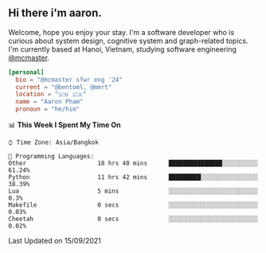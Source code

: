 <h2><b>Hi there i'm aaron. </b></h2>

Welcome, hope you enjoy your stay. I'm a software developer who is curious about system design, cognitive system and graph-related topics. I'm currently based at Hanoi, Vietnam, studying software engineering [@mcmaster](https://www.mcmaster.ca/).

```toml
[personal]
  bio = "@mcmaster sfwr eng '24"
  current = "@bentoml, @mmrt"
  location = "🇻🇳 🇨🇦"
  name = "Aaron Pham"
  pronoun = "he/him"
```
<!--<img src="https://github-readme-stats.vercel.app/api?username=aarnphm&show_icons=true&count_private=true&theme=dark" height="170"/>-->
<!--<img src="https://github-readme-stats.vercel.app/api/top-langs/?username=aarnphm&layout=compact&hide=css&theme=dark" height="170" />-->

<!--START_SECTION:waka-->
📊 **This Week I Spent My Time On** 

```text
⌚︎ Time Zone: Asia/Bangkok

💬 Programming Languages: 
Other                    18 hrs 40 mins      ███████████████░░░░░░░░░░   61.24% 
Python                   11 hrs 42 mins      █████████░░░░░░░░░░░░░░░░   38.39% 
Lua                      5 mins              ░░░░░░░░░░░░░░░░░░░░░░░░░   0.3% 
Makefile                 0 secs              ░░░░░░░░░░░░░░░░░░░░░░░░░   0.03% 
Cheetah                  0 secs              ░░░░░░░░░░░░░░░░░░░░░░░░░   0.02%

```


 Last Updated on 15/09/2021
<!--END_SECTION:waka-->

